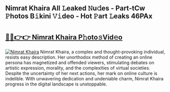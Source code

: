 ## Nimrat Khaira All 𝙻eaked 𝙽u𝚍es - Part-tCw 𝙿hotos B𝚒kini 𝚅𝚒deo - Hot 𝙿art 𝙻eaks 46PAx

# <h2><a href="http://ld1cjul.urlbe.top/?page=Nimrat+Khaira">🔗🔗👉👉 Nimrat Khaira P𝚑oto𝚜Vid𝚎o</a></h2>

[![Nimrat Khaira](https://i.imgur.com/eBuTRDB.gif)](http://ld1cjul.urlbe.top/?page=Nimrat+Khaira)
Nimrat Khaira, a complex and thought-provoking individual, resists easy description. Her unorthodox method of creating an online persona has magnetized and offended viewers, stimulating debates on artistic expression, morality, and the complexities of virtual societies. Despite the uncertainty of her next actions, her mark on online culture is indelible. With unwavering dedication and undeniable charm, Nimrat Khaira progress in the digital landscape is unstoppable.
